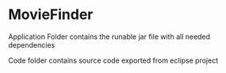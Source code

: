 # MovieFinder

Application Folder contains the runable jar file with all needed dependencies

Code folder contains source code exported from eclipse project
